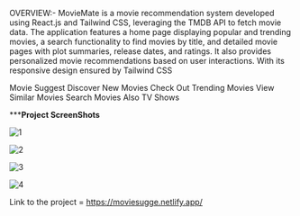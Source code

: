 OVERVIEW:-
MovieMate is a movie recommendation system developed using React.js and Tailwind CSS, leveraging the TMDB API to fetch movie data. The application features a home page displaying popular and trending movies, a search functionality to find movies by title, and detailed movie pages with plot summaries, release dates, and ratings. It also provides personalized movie recommendations based on user interactions. With its responsive design ensured by Tailwind CSS





Movie Suggest
Discover New Movies
Check Out Trending Movies
View Similar Movies
Search Movies
Also TV Shows

*********Project ScreenShots******



![1](https://github.com/rushikesh121/MovieMate/assets/60637264/e619b952-9d9c-49bb-92df-969b586a4520) 



![2](https://github.com/rushikesh121/MovieMate/assets/60637264/24d8b96f-6604-4c3b-ae9c-d8fcadc773e1)



![3](https://github.com/rushikesh121/MovieMate/assets/60637264/bb9a9d9e-11ca-4137-9d75-14c6c831792e)



![4](https://github.com/rushikesh121/MovieMate/assets/60637264/e46382a0-ee4f-4622-a99f-22e0eb316940)



Link to the project = https://moviesugge.netlify.app/
